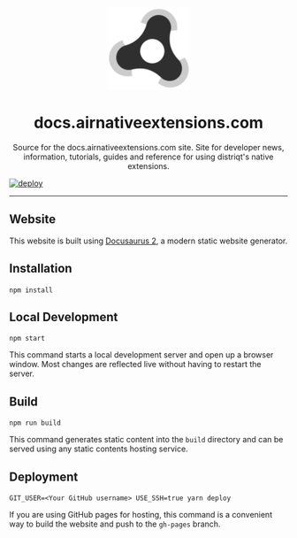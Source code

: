 

<p align="center">
    <a href="https://docs.airnativeextensions.com/" rel="noopener" target="_blank">
        <img width="150" 
            src="https://raw.githubusercontent.com/airnativeextensions/nativeextensions-documentation/main/static/img/ane-icon-black.png" 
            alt="ANE logo">
    </a>
</p>

<h1 align="center">docs.airnativeextensions.com</h1>

<div align="center">
    Source for the docs.airnativeextensions.com site. Site for developer news, information, tutorials, guides and reference for using distriqt's native extensions.
</div>

[![deploy](https://github.com/airnativeextensions/nativeextensions-documentation/actions/workflows/deploy.yml/badge.svg)](https://github.com/airnativeextensions/nativeextensions-documentation/actions/workflows/deploy.yml)


---



## Website

This website is built using [Docusaurus 2](https://v2.docusaurus.io/), a modern static website generator.


## Installation

```console
npm install
```

## Local Development

```console
npm start
```

This command starts a local development server and open up a browser window. Most changes are reflected live without having to restart the server.

## Build

```console
npm run build
```

This command generates static content into the `build` directory and can be served using any static contents hosting service.

## Deployment

```console
GIT_USER=<Your GitHub username> USE_SSH=true yarn deploy
```

If you are using GitHub pages for hosting, this command is a convenient way to build the website and push to the `gh-pages` branch.
